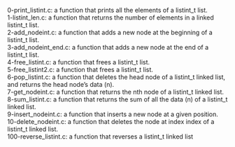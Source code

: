 0-print_listint.c: a function that prints all the elements of a listint_t list.
<br>1-listint_len.c: a function that returns the number of elements in a linked listint_t list.
<br>2-add_nodeint.c: a function that adds a new node at the beginning of a listint_t list.
<br>3-add_nodeint_end.c: a function that adds a new node at the end of a listint_t list.
<br>4-free_listint.c: a function that frees a listint_t list.
<br>5-free_listint2.c: a function that frees a listint_t list.
<br>6-pop_listint.c: a function that deletes the head node of a listint_t linked list, and returns the head node’s data (n).
<br>7-get_nodeint.c: a function that returns the nth node of a listint_t linked list.
<br>8-sum_listint.c: a function that returns the sum of all the data (n) of a listint_t linked list.
<br>9-insert_nodeint.c: a function that inserts a new node at a given position.
<br>10-delete_nodeint.c: a function that deletes the node at index index of a listint_t linked list.
<br>100-reverse_listint.c: a function that reverses a listint_t linked list
